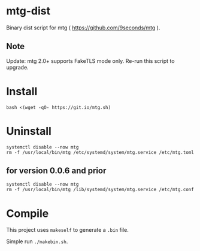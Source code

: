 # mtg-dist
Binary dist script for mtg ( https://github.com/9seconds/mtg ).

## Note

Update: mtg 2.0+ supports FakeTLS mode only.
Re-run this script to upgrade.

# Install
```
bash <(wget -qO- https://git.io/mtg.sh)
```

# Uninstall

```
systemctl disable --now mtg 
rm -f /usr/local/bin/mtg /etc/systemd/system/mtg.service /etc/mtg.toml   
```

## for version 0.0.6 and prior
```
systemctl disable --now mtg 
rm -f /usr/local/bin/mtg /lib/systemd/system/mtg.service /etc/mtg.conf    
```

# Compile
This project uses `makeself` to generate a `.bin` file.

Simple run `./makebin.sh`.
